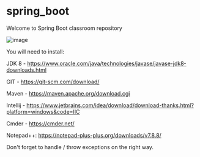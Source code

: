 # spring_boot
Welcome to  Spring Boot classroom repository

![image](https://user-images.githubusercontent.com/29695491/119985600-c3849380-bfba-11eb-88e7-86894ab7012d.png)


You will need to install:

JDK 8 - https://www.oracle.com/java/technologies/javase/javase-jdk8-downloads.html

GIT - https://git-scm.com/download/

Maven - https://maven.apache.org/download.cgi

Intellij - https://www.jetbrains.com/idea/download/download-thanks.html?platform=windows&code=IIC

Cmder - https://cmder.net/

Notepad++: https://notepad-plus-plus.org/downloads/v7.8.8/


Don't forget to handle / throw exceptions on the right way.
